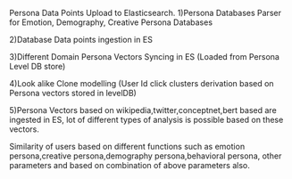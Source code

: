 Persona Data Points Upload to Elasticsearch.
1)Persona Databases Parser for Emotion, Demography, Creative Persona Databases

2)Database Data points ingestion in ES

3)Different Domain Persona Vectors Syncing in ES (Loaded from Persona Level DB store)

4)Look alike Clone modelling (User Id click clusters derivation based on Persona vectors stored in levelDB)

5)Persona Vectors based on wikipedia,twitter,conceptnet,bert based are ingested in ES, lot of different types of analysis is possible based on these vectors.

Similarity of users based on different functions such as emotion persona,creative persona,demography persona,behavioral persona, other parameters and based on combination of above parameters also.
